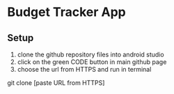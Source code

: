 # Budget Tracker App

## Setup
1. clone the github repository files into android studio
2. click on the green CODE button in main github page
3.  choose the url from HTTPS and run in terminal

 git clone [paste URL from HTTPS] 
